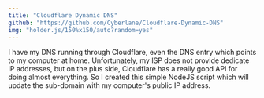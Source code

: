 ```yaml
---
title: "Cloudflare Dynamic DNS"
github: "https://github.com/Cyberlane/Cloudflare-Dynamic-DNS"
img: "holder.js/150%x150/auto?random=yes"
---
```


I have my DNS running through Cloudflare, even the DNS entry which points to my computer at home. Unfortunately, my ISP does not provide dedicate IP addresses, but on the plus side, Cloudflare has a really good API for doing almost everything. So I created this simple NodeJS script which will update the sub-domain with my computer's public IP address.